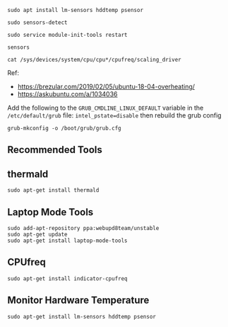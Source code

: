 ```
sudo apt install lm-sensors hddtemp psensor

sudo sensors-detect

sudo service module-init-tools restart

sensors

cat /sys/devices/system/cpu/cpu*/cpufreq/scaling_driver
```

Ref:
- https://brezular.com/2019/02/05/ubuntu-18-04-overheating/
- https://askubuntu.com/a/1034036

Add the following to the
`GRUB_CMDLINE_LINUX_DEFAULT` variable in the `/etc/default/grub` file: `intel_pstate=disable` then rebuild the grub config
```
grub-mkconfig -o /boot/grub/grub.cfg
```

## Recommended Tools

## thermald
```
sudo apt-get install thermald
```

## Laptop Mode Tools

```
sudo add-apt-repository ppa:webupd8team/unstable
sudo apt-get update
sudo apt-get install laptop-mode-tools
```

## CPUfreq
```
sudo apt-get install indicator-cpufreq
```

## Monitor Hardware Temperature
```
sudo apt-get install lm-sensors hddtemp psensor
```
